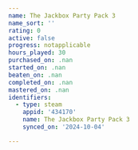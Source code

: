 ```yaml
---
name: The Jackbox Party Pack 3
name_sort: ''
rating: 0
active: false
progress: notapplicable
hours_played: 30
purchased_on: .nan
started_on: .nan
beaten_on: .nan
completed_on: .nan
mastered_on: .nan
identifiers:
  - type: steam
    appid: '434170'
    name: The Jackbox Party Pack 3
    synced_on: '2024-10-04'

---
```

